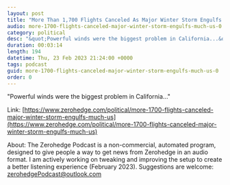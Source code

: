 ```yaml
---
layout: post
title: "More Than 1,700 Flights Canceled As Major Winter Storm Engulfs Much Of US"
audio: more-1700-flights-canceled-major-winter-storm-engulfs-much-us-0
category: political
desc: "&quot;Powerful winds were the biggest problem in California...&quot;"
duration: 00:03:14
length: 194
datetime: Thu, 23 Feb 2023 21:24:00 +0000
tags: podcast
guid: more-1700-flights-canceled-major-winter-storm-engulfs-much-us-0
order: 0
---
```

&quot;Powerful winds were the biggest problem in California...&quot;

Link: [https://www.zerohedge.com/political/more-1700-flights-canceled-major-winter-storm-engulfs-much-us](https://www.zerohedge.com/political/more-1700-flights-canceled-major-winter-storm-engulfs-much-us)

About: The Zerohedge Podcast is a non-commercial, automated program, designed to give people a way to get news from Zerohedge in an audio format.  I am actively working on tweaking and improving the setup to create a better listening experience (February 2023).  Suggestions are welcome: [zerohedgePodcast@outlook.com](mailto:zerohedgePodcast@outlook.com)